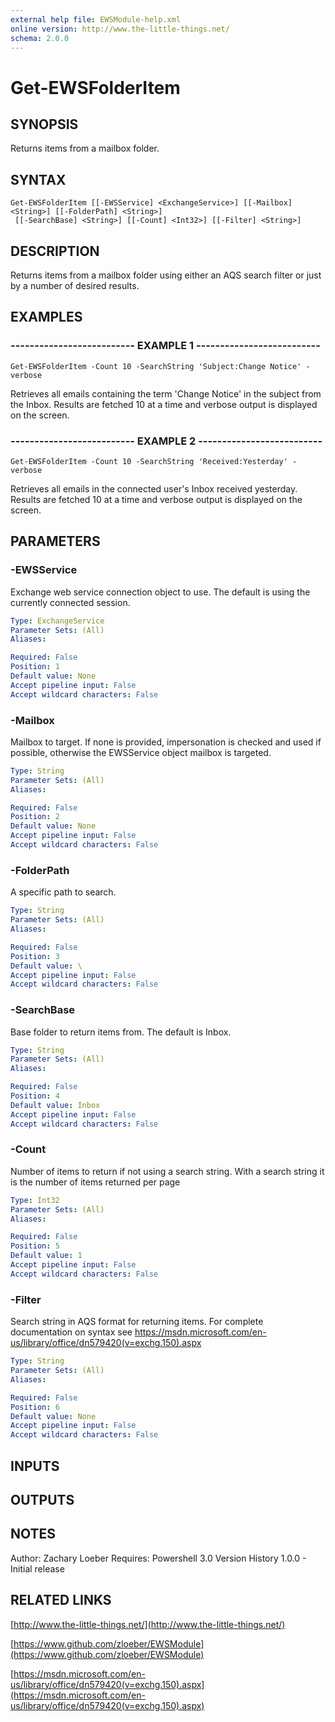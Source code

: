 ```yaml
---
external help file: EWSModule-help.xml
online version: http://www.the-little-things.net/
schema: 2.0.0
---
```


# Get-EWSFolderItem

## SYNOPSIS
Returns items from a mailbox folder.

## SYNTAX

```
Get-EWSFolderItem [[-EWSService] <ExchangeService>] [[-Mailbox] <String>] [[-FolderPath] <String>]
 [[-SearchBase] <String>] [[-Count] <Int32>] [[-Filter] <String>]
```

## DESCRIPTION
Returns items from a mailbox folder using either an AQS search filter or just by a number of desired results.

## EXAMPLES

### -------------------------- EXAMPLE 1 --------------------------
```
Get-EWSFolderItem -Count 10 -SearchString 'Subject:Change Notice' -verbose
```

Retrieves all emails containing the term 'Change Notice' in the subject from the Inbox.
Results are fetched 10 at a time and verbose
output is displayed on the screen.

### -------------------------- EXAMPLE 2 --------------------------
```
Get-EWSFolderItem -Count 10 -SearchString 'Received:Yesterday' -verbose
```

Retrieves all emails in the connected user's Inbox received yesterday.
Results are fetched 10 at a time and verbose
output is displayed on the screen.

## PARAMETERS

### -EWSService
Exchange web service connection object to use.
The default is using the currently connected session.

```yaml
Type: ExchangeService
Parameter Sets: (All)
Aliases: 

Required: False
Position: 1
Default value: None
Accept pipeline input: False
Accept wildcard characters: False
```

### -Mailbox
Mailbox to target.
If none is provided, impersonation is checked and used if possible, otherwise the EWSService object mailbox is targeted.

```yaml
Type: String
Parameter Sets: (All)
Aliases: 

Required: False
Position: 2
Default value: None
Accept pipeline input: False
Accept wildcard characters: False
```

### -FolderPath
A specific path to search.

```yaml
Type: String
Parameter Sets: (All)
Aliases: 

Required: False
Position: 3
Default value: \
Accept pipeline input: False
Accept wildcard characters: False
```

### -SearchBase
Base folder to return items from.
The default is Inbox.

```yaml
Type: String
Parameter Sets: (All)
Aliases: 

Required: False
Position: 4
Default value: Inbox
Accept pipeline input: False
Accept wildcard characters: False
```

### -Count
Number of items to return if not using a search string.
With a search string it is the number of items returned per page

```yaml
Type: Int32
Parameter Sets: (All)
Aliases: 

Required: False
Position: 5
Default value: 1
Accept pipeline input: False
Accept wildcard characters: False
```

### -Filter
Search string in AQS format for returning items.
For complete documentation on syntax see https://msdn.microsoft.com/en-us/library/office/dn579420(v=exchg.150).aspx

```yaml
Type: String
Parameter Sets: (All)
Aliases: 

Required: False
Position: 6
Default value: None
Accept pipeline input: False
Accept wildcard characters: False
```

## INPUTS

## OUTPUTS

## NOTES
Author: Zachary Loeber
Requires: Powershell 3.0
Version History
1.0.0 - Initial release

## RELATED LINKS

[http://www.the-little-things.net/](http://www.the-little-things.net/)

[https://www.github.com/zloeber/EWSModule](https://www.github.com/zloeber/EWSModule)

[https://msdn.microsoft.com/en-us/library/office/dn579420(v=exchg.150).aspx](https://msdn.microsoft.com/en-us/library/office/dn579420(v=exchg.150).aspx)

